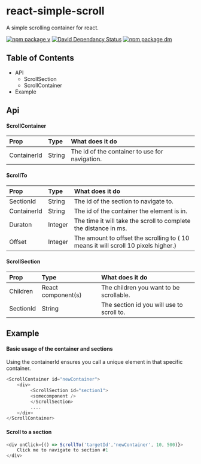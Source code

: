 # react-simple-scroll
A simple scrolling container for react.


[![npm package v](https://img.shields.io/npm/v/react-simple-scroll-container.svg)](https://www.npmjs.com/package/react-simple-scroll-container)
[![David Dependancy Status](https://david-dm.org/pixelatex/react-simple-scroll.svg)](https://david-dm.org/pixelatex/react-simple-scroll)
[![npm package dm](https://img.shields.io/npm/dm/react-simple-scroll-container.svg)](https://www.npmjs.com/package/react-simple-scroll-container)

## Table of Contents

*   API
    *  ScrollSection
    *  ScrollContainer
*   Example


## Api

#### ScrollContainer

| Prop     | Type | What does it do |
| :-------- | :---- | :-------- |
| ContainerId   | String   | The id of the container to use for navigation. |

#### ScrollTo

| Prop     | Type | What does it do |
| :-------- | :---- | :-------- |
| SectionId   | String   | The id of the section to navigate to. |
| ContainerId   | String   | The id of the container the element is in. |
| Duraton   |  Integer   | The time it will take the scroll to complete the distance in ms.|
| Offset   |  Integer   | The amount to offset the scrolling to ( 10 means it will scroll 10 pixels higher.)|


#### ScrollSection

| Prop     | Type | What does it do |
| :-------- | :---- | :-------- |
| Children   | React component(s)   | The children you want to be scrollable.
| SectionId   | String   | The section id you will use to scroll to.


## Example

#### Basic usage of the container and sections

Using the containerId ensures you call a unique element in that specific container.

```javascript
<ScrollContainer id="newContainer">
    <div>
         <ScrollSection id="section1">
         <somecomponent />
         </ScrollSection>
         ....
    </div>
</ScrollContainer>
```

#### Scroll to a section

```javascript
<div onClick={() => ScrollTo('targetId','newContainer', 10, 500)}>
	Click me to navigate to section #1
</div>
```
